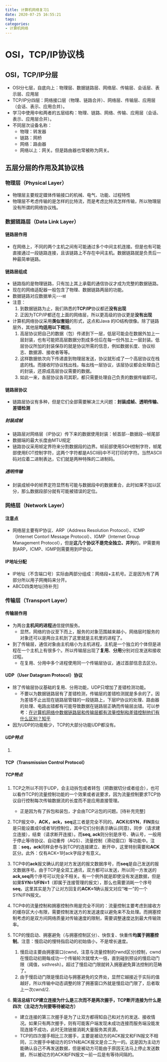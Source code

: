 ```yaml
---
title: 计算机网络复习1
date: 2020-07-25 16:55:21
tags:
categories:
- 计算机网络
---
```


# OSI，TCP/IP协议栈

## OSI，TCP/IP分层

<!-- more -->

+ OSI分七层，自底向上：物理层、数据链路层、网络层、传输层、会话层、表示层、应用层
+ TCP/IP分四层：网络接口层（物理、链路合并）、网络层、传输层、应用层（会话、表示、应用合并）。
+ 学习中使用中和两者的五层结构：物理、链路、网络、传输、应用层（会话、表示、应用层合并）。
+ 不同层次设备名称：
  + 物理：转发器
  + 链路：网桥
  + 网络：路由器
  + 网络以上：网关。但是路由器也常被称为网关。

## 五层分层的作用及其协议栈

### 物理层（Physical Layer）

+ 物理层主要规定媒体传输接口的机械、电气、功能、过程特性
+ 物理层不考虑传输的是怎样的比特流，而是考虑比特流怎样传输，所以物理层没有所谓的网络协议栈。

### 数据链路层（Data Link Layer）

#### 链路层作用

+ 在网络上，不同的两个主机之间有可能通过多个中间主机连接。但是也有可能直接通过一段链路连接，且该链路上不存在中间主机。数据链路就是负责后一种最简单链路。

#### 链路层组成

+ 链路指的是物理链路，只有加上其上承载的通信协议才成为完整的数据链路。
+ 现在的网络适配器一般包含了物理、数据链路两层的功能。
+ 数据链路对应数据单元---`帧`
+ 注意：
  1. 到数据链路为止，我们熟悉的**TCP/IP**协议都还**没有出现**
  2. 正因为TCP/IP都还在上面的网络层，所以更高级的协议更是**没有出现**
+ 计算机网络协议采用**类似套娃**的形式，这点和Java 的IO结构很像。除了链路层外，其他层**均适用以下概括**。
  1. 高层协议把自己的数据（包）传递到下一层，低层可能会在数据外加上一层封装，也有可能把高层数据分割成多份后在每一份外加上一层封装。低层协议所加的封装保存的就是协议所需的信息，例如数据长度、协议标志、数据源、接收者等等。
  2. 这样数据依次向下传递直到物理层发送，协议就形成了一个高层协议在栈底的栈。而接收时协议栈出栈，每出栈一层协议，该层协议都会处理自己的封装，还原成高层协议需要的数据。
  3. 如此一来，各层协议各司其职，都只需要处理自己负责的数据传输即可。

#### 链路层协议

+ 链路层协议有多种，但是它们全部需要解决三大问题：**封装成帧、透明传输、差错检测**

##### 封装成帧

+ 链路层对网络层（IP协议）传下来的数据使用封装：帧首部--数据段--帧尾部
+ 数据端的最大长度由MTU规定
+ 链路协议采用帧定界符来分割数据段的边界。帧前部使用SOH控制字符，帧尾部使用EOT控制字符，这两个字符都是ASCII码中不可打印的字符。当然ASCII码对应着二进制表达，它们就是两种特殊的二进制码。

##### 透明传输

+ 封装成帧中的帧界定符显然有可能与数据段中的数据重合，此时如果不加以区分，那么数据段部分就有可能被错误的定位。

### 网络层（Network Layer）

#### 注意点

+ 网络层主要有IP协议、ARP（Address Resolution Protocol）、ICMP（Internet Contorl Message Protocol）、IGMP（Internet Group Management Protocol），但是**这几个协议不是完全独立、并列**的。IP需要用到ARP，ICMP、IGMP则需要用到IP协议。

#### IP地址分配

+ IP地址（不含端口号）实际由两部分组成：网络段+主机号。正是因为有了两部分所以用子网掩码来分开。
+ ABCD四类地址[待补充]



### 传输层（Transport Layer）

#### 传输层作用

+ 为两台**主机间的进程**通信提供服务。
  + 显然，网络的协议至下而上，服务的对象范围越来越小，网络层时服务的对象还可以是两台主机到了这里就是主机里的进程了。
+ 到了传输层，通信对象由主机缩小为主机进程，主机是一个独立的个体但是进程在一个主机上有很多个。所以传输层出现了**复用**、**分用**分别对应发送和接收过程。
  + 在复用、分用中多个进程使用同一个传输层协议，通过首部信息去区分。

#### UDP（User Datagram Protocol）协议

+ 除了传输层协议基础的复用、分用功能，UDP只增加了差错检测功能。
  + 不要以为数据链路层有了差错检测，传输层的差错检测就是多余的了。因为差错不止出现在链路层管辖的一段链路上，下层IP协议的处理、路由器的处理、电路出错都有可能导致数据在链路层正确而传输层出错。可以参考：[在计算机网络中数据链路层和传输层都有流量控制和差错控制他们有什么区别？知乎](https://www.zhihu.com/question/294657294)
+ 因为UDP的功能极少，TCP的大部分功能UDP都没有。

##### UDP特点

1. 

#### TCP（Transmission Control Protocol）

##### TCP特点

1. TCP之所以不同于UDP，会主动拆包或者转包（把数据切分或者组合），也可以看作TCP的流量控制功能的一个效果或者说要求，因为流量控制要求TCP协议自行控制每次传输数据流的长度而不是应用直接管理。
   + 正是因为有了拆包和装包，才会由TCP沾包的问题。[待补充完整]
2. TCP报文中，**ACK，ack，seq**这三者是完全不同的。**ACK**和**SYN**，**FIN**类似是只能设置成0或者1的控制位，其中它们分别表示确认(同意)，同步（请求建立连接），结束（请求断开连接）。而**seq, ack**则分别是序号、确认号，一般用于停止等待协议、自动重传（AQS）、流量控制（滑动窗口）等功能中。注意：**seq，ack**同样会参与到TCP的连接建立、断开中，这里特别需要和**ACK**区分。此外：仅有ACK=1时ack字段才有意义。
3. TCP中的**ack**报文确认的是对方发送的报文数据序号，而**seq**是自己发送的报文数据序号。由于TCP是全双工通讯，双方都可以发送，所以同一方发送的**ack,seq**两个序号可以完全不相关。有一个例外就是即使没有发送数据，但是如果**SYN=1/FIN=1**（即属于连接管理的报文），那么也需要消耗一个序号**seq**，这里其实是为了让对方回复的**ACK=1**确认报文对应“唯一”的一个SYN/FIN报文。
4. TCP中的流量控制和拥塞控制作用是完全不同的：流量控制主要考虑到接收方的缓存区大小有限，需要控制发送方的发送速度以避免来不及处理。而拥塞控制考虑的是双方间网络质量对传输速度的限制，需要调整速度达到最大传输效率。
5. TCP的慢启动、拥塞避免（与拥塞控制区分）、快恢复、快重传**均属于拥塞控制**。注意：慢启动的慢特指启动的初始值小，不是增长速度。
   1. 慢启动主要由拥塞窗口(cwnd，注意与流量控制的rwnd区分)控制，cwnd在慢启动初期每成功一个传输轮次就增大一倍，直到碰到预设的慢启动门限（阈值，ssthresh）。超过了慢启动门限就转入拥塞避免算法控制的范畴了。
   2. 由于慢启动门限是慢启动与拥塞避免的交界处，显然它越接近于实际的值越好，所以传输中动态调整的除了拥塞窗口外就是慢启动门限了，后者取上一次cwnd/2.
6. **简洁总结TCP建立连接为什么是三次而不是两次握手，TCP断开连接为什么是四次（主动方为何要等待被动方）**

   + 建立连接的第三次握手是为了让双方都得知自己和对方的发送、接收情况。如果只有两次握手，则有可能客户端发现未成功连接而服务端没能发现连接不成功，此时无效链接消耗大量服务其资源。
   + TCP的四次握手相比三次握手，主要是被动方的ACK报文和FIN报文不相同，三次握手中被动方的SYN和ACK报文是合二为一的。这是因为主动方能确认自己不再发送数据，但是被动方可能由于原因无法马上停止发送数据，所以被动方的ACK和FIN报文一前一后是有等待间隔的。

